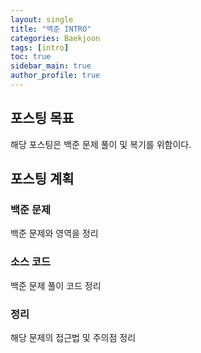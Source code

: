 ```yaml
---
layout: single  
title: "백준 INTRO"  
categories: Baekjoon  
tags: [intro]  
toc: true  
sidebar_main: true
author_profile: true
---  
```


## 포스팅 목표  
해당 포스팅은 백준 문제 풀이 및 복기를 위함이다.  
  
## 포스팅 계획  
### 백준 문제  
백준 문제와 영역을 정리  
  
### 소스 코드  
백준 문제 풀이 코드 정리  
  
### 정리  
해당 문제의 접근법 및 주의점 정리  

